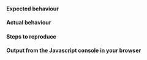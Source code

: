 #### Expected behaviour

#### Actual behaviour

#### Steps to reproduce

#### Output from the Javascript console in your browser
<!-- You have to enable the developer tools with Ctrl + Shift + I in your browser. -->